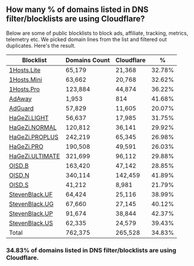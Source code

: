 ## How many % of domains listed in DNS filter/blocklists are using Cloudflare?


Below are some of public blocklists to block ads, affiliate, tracking, metrics, telemetry etc.
We picked domain lines from the list and filtered out duplicates.
Here's the result.


| Blocklist | Domains Count | Cloudflare | % |
| --- | --- | --- | --- |
| [1Hosts.Lite](https://raw.githubusercontent.com/badmojr/1Hosts/master/Lite/hosts.win) | 65,179 | 21,368 | 32.78% |
| [1Hosts.Mini](https://raw.githubusercontent.com/badmojr/1Hosts/master/mini/hosts.win) | 63,662 | 20,768 | 32.62% |
| [1Hosts.Pro](https://raw.githubusercontent.com/badmojr/1Hosts/master/Pro/hosts.win) | 123,884 | 44,874 | 36.22% |
| [AdAway](https://raw.githubusercontent.com/AdAway/adaway.github.io/master/hosts.txt) | 1,953 | 814 | 41.68% |
| [AdGuard](https://adguardteam.github.io/AdGuardSDNSFilter/Filters/filter.txt) | 57,829 | 11,605 | 20.07% |
| [HaGeZi.LIGHT](https://raw.githubusercontent.com/hagezi/dns-blocklists/main/hosts/light.txt) | 56,637 | 17,985 | 31.75% |
| [HaGeZi.NORMAL](https://raw.githubusercontent.com/hagezi/dns-blocklists/main/hosts/multi.txt) | 120,812 | 36,141 | 29.92% |
| [HaGeZi.PROPLUS](https://raw.githubusercontent.com/hagezi/dns-blocklists/main/hosts/pro.plus.txt) | 242,219 | 65,345 | 26.98% |
| [HaGeZi.PRO](https://raw.githubusercontent.com/hagezi/dns-blocklists/main/hosts/pro.txt) | 190,508 | 49,591 | 26.03% |
| [HaGeZi.ULTIMATE](https://raw.githubusercontent.com/hagezi/dns-blocklists/main/hosts/ultimate.txt) | 321,699 | 96,112 | 29.88% |
| [OISD.B](https://big.oisd.nl/dnsmasq) | 163,420 | 47,142 | 28.85% |
| [OISD.N](https://nsfw.oisd.nl/dnsmasq) | 340,114 | 142,459 | 41.89% |
| [OISD.S](https://small.oisd.nl/dnsmasq) | 41,212 | 8,981 | 21.79% |
| [StevenBlack.UF](https://raw.githubusercontent.com/StevenBlack/hosts/master/alternates/fakenews/hosts) | 64,424 | 25,116 | 38.99% |
| [StevenBlack.UG](https://raw.githubusercontent.com/StevenBlack/hosts/master/alternates/gambling/hosts) | 67,660 | 27,145 | 40.12% |
| [StevenBlack.UP](https://raw.githubusercontent.com/StevenBlack/hosts/master/alternates/porn/hosts) | 91,674 | 38,844 | 42.37% |
| [StevenBlack.US](https://raw.githubusercontent.com/StevenBlack/hosts/master/alternates/social/hosts) | 62,335 | 24,579 | 39.43% |
| Total | 762,375 | 265,528 | 34.83% |


### 34.83% of domains listed in DNS filter/blocklists are using Cloudflare.